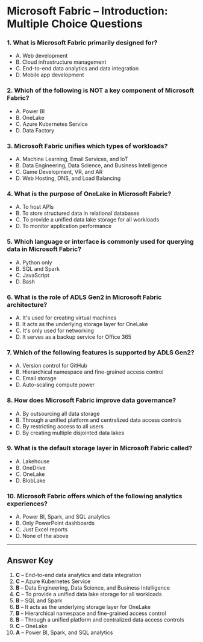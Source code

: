
# Microsoft Fabric – Introduction: Multiple Choice Questions

### 1. What is Microsoft Fabric primarily designed for?
- A. Web development  
- B. Cloud infrastructure management  
- C. End-to-end data analytics and data integration  
- D. Mobile app development  

### 2. Which of the following is NOT a key component of Microsoft Fabric?
- A. Power BI  
- B. OneLake  
- C. Azure Kubernetes Service  
- D. Data Factory  

### 3. Microsoft Fabric unifies which types of workloads?
- A. Machine Learning, Email Services, and IoT  
- B. Data Engineering, Data Science, and Business Intelligence  
- C. Game Development, VR, and AR  
- D. Web Hosting, DNS, and Load Balancing  

### 4. What is the purpose of OneLake in Microsoft Fabric?
- A. To host APIs  
- B. To store structured data in relational databases  
- C. To provide a unified data lake storage for all workloads  
- D. To monitor application performance  

### 5. Which language or interface is commonly used for querying data in Microsoft Fabric?
- A. Python only  
- B. SQL and Spark  
- C. JavaScript  
- D. Bash  

### 6. What is the role of ADLS Gen2 in Microsoft Fabric architecture?
- A. It's used for creating virtual machines  
- B. It acts as the underlying storage layer for OneLake  
- C. It's only used for networking  
- D. It serves as a backup service for Office 365  

### 7. Which of the following features is supported by ADLS Gen2?
- A. Version control for GitHub  
- B. Hierarchical namespace and fine-grained access control  
- C. Email storage  
- D. Auto-scaling compute power  

### 8. How does Microsoft Fabric improve data governance?
- A. By outsourcing all data storage  
- B. Through a unified platform and centralized data access controls  
- C. By restricting access to all users  
- D. By creating multiple disjointed data lakes  

### 9. What is the default storage layer in Microsoft Fabric called?
- A. Lakehouse  
- B. OneDrive  
- C. OneLake  
- D. BlobLake  

### 10. Microsoft Fabric offers which of the following analytics experiences?
- A. Power BI, Spark, and SQL analytics  
- B. Only PowerPoint dashboards  
- C. Just Excel reports  
- D. None of the above  

---

## Answer Key

1. **C** – End-to-end data analytics and data integration  
2. **C** – Azure Kubernetes Service  
3. **B** – Data Engineering, Data Science, and Business Intelligence  
4. **C** – To provide a unified data lake storage for all workloads  
5. **B** – SQL and Spark  
6. **B** – It acts as the underlying storage layer for OneLake  
7. **B** – Hierarchical namespace and fine-grained access control  
8. **B** – Through a unified platform and centralized data access controls  
9. **C** – OneLake  
10. **A** – Power BI, Spark, and SQL analytics  
